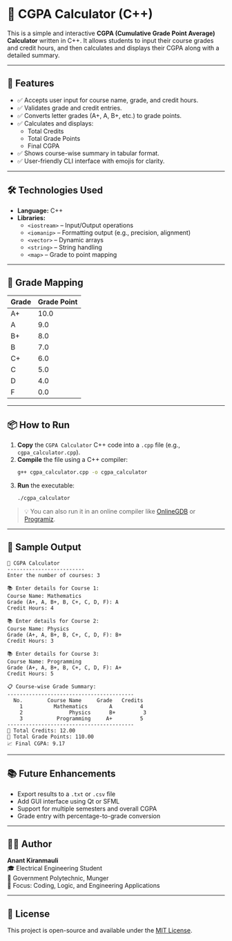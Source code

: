 
# 📘 CGPA Calculator (C++)

This is a simple and interactive **CGPA (Cumulative Grade Point Average) Calculator** written in C++. It allows students to input their course grades and credit hours, and then calculates and displays their CGPA along with a detailed summary.

---

## 🚀 Features

- ✅ Accepts user input for course name, grade, and credit hours.
- ✅ Validates grade and credit entries.
- ✅ Converts letter grades (A+, A, B+, etc.) to grade points.
- ✅ Calculates and displays:
  - Total Credits
  - Total Grade Points
  - Final CGPA
- ✅ Shows course-wise summary in tabular format.
- ✅ User-friendly CLI interface with emojis for clarity.

---

## 🛠️ Technologies Used

- **Language:** C++
- **Libraries:**
  - `<iostream>` – Input/Output operations
  - `<iomanip>` – Formatting output (e.g., precision, alignment)
  - `<vector>` – Dynamic arrays
  - `<string>` – String handling
  - `<map>` – Grade to point mapping

---

## 🧮 Grade Mapping

| Grade | Grade Point |
|-------|-------------|
| A+    | 10.0        |
| A     | 9.0         |
| B+    | 8.0         |
| B     | 7.0         |
| C+    | 6.0         |
| C     | 5.0         |
| D     | 4.0         |
| F     | 0.0         |

---

## 📦 How to Run

1. **Copy** the `CGPA Calculator` C++ code into a `.cpp` file (e.g., `cgpa_calculator.cpp`).
2. **Compile** the file using a C++ compiler:
   ```bash
   g++ cgpa_calculator.cpp -o cgpa_calculator
   ```
3. **Run** the executable:
   ```bash
   ./cgpa_calculator
   ```

> 💡 You can also run it in an online compiler like [OnlineGDB](https://www.onlinegdb.com/) or [Programiz](https://www.programiz.com/cpp-programming/online-compiler).

---

## 📝 Sample Output

```
📘 CGPA Calculator
-------------------------
Enter the number of courses: 3

📚 Enter details for Course 1:
Course Name: Mathematics
Grade (A+, A, B+, B, C+, C, D, F): A
Credit Hours: 4

📚 Enter details for Course 2:
Course Name: Physics
Grade (A+, A, B+, B, C+, C, D, F): B+
Credit Hours: 3

📚 Enter details for Course 3:
Course Name: Programming
Grade (A+, A, B+, B, C+, C, D, F): A+
Credit Hours: 5

📋 Course-wise Grade Summary:
-----------------------------------------
  No.        Course Name     Grade   Credits
    1          Mathematics       A         4
    2               Physics      B+         3
    3           Programming     A+         5
-----------------------------------------
🎯 Total Credits: 12.00
🌟 Total Grade Points: 110.00
📈 Final CGPA: 9.17
```

---

## 📚 Future Enhancements

- Export results to a `.txt` or `.csv` file
- Add GUI interface using Qt or SFML
- Support for multiple semesters and overall CGPA
- Grade entry with percentage-to-grade conversion

---

## 👨‍💻 Author

**Anant Kiranmauli**  
🎓 Electrical Engineering Student  
📍 Government Polytechnic, Munger  
🧠 Focus: Coding, Logic, and Engineering Applications

---

## 📜 License

This project is open-source and available under the [MIT License](https://opensource.org/licenses/MIT).
